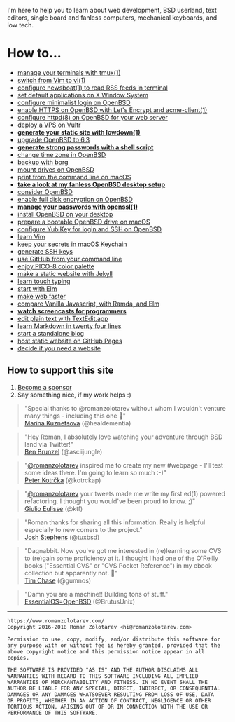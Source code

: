 I'm here to help you to learn about web development, BSD userland, text
editors, single board and fanless computers, mechanical keyboards, and
low tech.

# How to...

- [manage your terminals with tmux(1)](/tmux.html "18 May 2018")
- [switch from Vim to vi(1)](/vi.html "12 May 2018")
- [configure newsboat(1) to read RSS feeds in&nbsp;terminal](/newsboat.html "6 May 2018")
- [set default applications on X Window System](/openbsd/mime.html "1 May 2018")
- [configure minimalist login on OpenBSD](/openbsd/login.html "1 May 2018")
- [enable HTTPS on OpenBSD with Let's Encrypt and acme-client(1)](/openbsd/acme-client.html "13 Apr 2018")
- [configure httpd(8) on OpenBSD for your web server](/openbsd/webserver.html "12 Apr 2018")
- [deploy a VPS on Vultr](/vultr.html "11 Apr 2018")
- **[generate your static site with lowdown(1)](/ssg.html "07 Apr 2018")**
- [upgrade OpenBSD to 6.3](/openbsd/upgrade.html "03 Apr 2018")
- **[generate strong passwords with a shell script](/diceware.html "30 Mar 2018")**
- [change time zone in OpenBSD](/timezone.html "16 Mar 2018")
- [backup with borg](/backup.html "02 Mar 2018")
- [mount drives on OpenBSD](/openbsd/mount.html "01 Mar 2018")
- [print from the command line on macOS](/macos/cups.html "27 Feb 2018")
- **[take a look at my fanless OpenBSD desktop setup](/setup.html "17 Nov 2017")**
- [consider OpenBSD](/openbsd/why.html "15 Nov 2017")
- [enable full disk encryption on OpenBSD](/openbsd/fde.html "02 Nov 2017")
- **[manage your passwords with openssl(1)](/pass.html "10 Oct 2017")**
- [install OpenBSD on your desktop](/openbsd/install.html "20 Sep 2017")
- [prepare a bootable OpenBSD drive on macOS](/macos/openbsd.html "19 Sep 2017")
- [configure YubiKey for login and SSH on OpenBSD](/openbsd/yubikey.html "01 Sep 2017")
- [learn Vim](/vim.html "26 Aug 2017")
- [keep your secrets in macOS Keychain](/macos/keychain.html "16 May 2017")
- [generate SSH keys](/ssh.html "01 May 2017")
- [use GitHub from your command line](/github.html "16 Apr 2017")
- [enjoy PICO-8 color palette](/pico-8-color-palette/index.html "04 Dec 2016")
- [make a static website with Jekyll](/jekyll.html "22 Nov 2016")
- [learn touch typing](/typing.html "19 Nov 2016")
- [start with Elm](/elm.html "14 Nov 2016")
- [make web faster](/fast.html "13 Nov 2016")
- [compare Vanilla Javascript, with Ramda, and Elm](/pagination.html "26 Oct 2016")
- **[watch screencasts for programmers](/screencasts.html "25 Oct 2016")**
- [edit plain text with TextEdit.app](/macos/textedit.html "17 Sep 2016")
- [learn Markdown in twenty four lines](/markdown.html "30 Aug 2016")
- [start a standalone blog](/standalone.html "23 Aug 2016")
- [host static website on GitHub Pages](/github-pages.html "18 Aug 2016")
- [decide if you need a website](/website.html "15 Aug 2016")

## How to support this site

1. [Become a sponsor](/sponsors.html "24 Apr 2018")
1. Say something nice, if my work helps :)

> "Special thanks to @romanzolotarev without whom I wouldn't venture
many things - including this one &#x1F44F;"<br>
[Marina Kuznetsova](https://mobile.twitter.com/healdementia/status/998623049506279424 "21 May 2018")
(@healdementia)

> "Hey Roman, I absolutely love watching your adventure through BSD land
via Twitter!"<br>
[Ben Brunzel](https://mobile.twitter.com/asciijungle/status/996991681579929601 "17 May 2018")
(@asciijungle)

> "<a
href="https://mobile.twitter.com/romanzolotarev">@romanzolotarev</a>
inspired me to create my new #webpage - I'll test some ideas there. I'm
going to learn so much :-)"<br>
[Peter Kotr&#x10D;ka](https://mobile.twitter.com/kotrckap/status/996695819792330754 "16 May 2018")
(@kotrckap)

> "<a
href="https://mobile.twitter.com/romanzolotarev">@romanzolotarev</a>
your tweets made me write my first ed(1) powered refactoring. I thought
you would've been proud to know. ;)"<br>
[Giulio Eulisse](https://mobile.twitter.com/ktf/status/996055510179827712 "14 May 2018")
(@ktf)

> "Roman thanks for sharing all this information. Really is helpful
especially to new comers to the project."<br>
[Josh Stephens](https://mobile.twitter.com/tuxbsd/status/987336763508183041 "20 Apr 2018")
(@tuxbsd)


> "Dagnabbit. Now you've got me interested in (re)learning some CVS to
(re)gain some proficiency at it. I thought I had one of the O'Reilly
books ("Essential CVS" or "CVS Pocket Reference") in my ebook collection
but apparently not. &#x1F914;"<br>
[Tim Chase](https://mobile.twitter.com/gumnos/status/984781565875146753 "13 Apr 2018")
(@gumnos)

> "Damn you are a machine!! Building tons of stuff."<br>
[EssentialOS=OpenBSD](https://mobile.twitter.com/BrutusUnix/status/986417139425869825 "18 Apr 2018")
(@BrutusUnix)

---

    https://www.romanzolotarev.com/
    Copyright 2016-2018 Roman Zolotarev <hi@romanzolotarev.com>

    Permission to use, copy, modify, and/or distribute this software for
    any purpose with or without fee is hereby granted, provided that the
    above copyright notice and this permission notice appear in all
    copies.

    THE SOFTWARE IS PROVIDED "AS IS" AND THE AUTHOR DISCLAIMS ALL
    WARRANTIES WITH REGARD TO THIS SOFTWARE INCLUDING ALL IMPLIED
    WARRANTIES OF MERCHANTABILITY AND FITNESS. IN NO EVENT SHALL THE
    AUTHOR BE LIABLE FOR ANY SPECIAL, DIRECT, INDIRECT, OR CONSEQUENTIAL
    DAMAGES OR ANY DAMAGES WHATSOEVER RESULTING FROM LOSS OF USE, DATA
    OR PROFITS, WHETHER IN AN ACTION OF CONTRACT, NEGLIGENCE OR OTHER
    TORTIOUS ACTION, ARISING OUT OF OR IN CONNECTION WITH THE USE OR
    PERFORMANCE OF THIS SOFTWARE.
